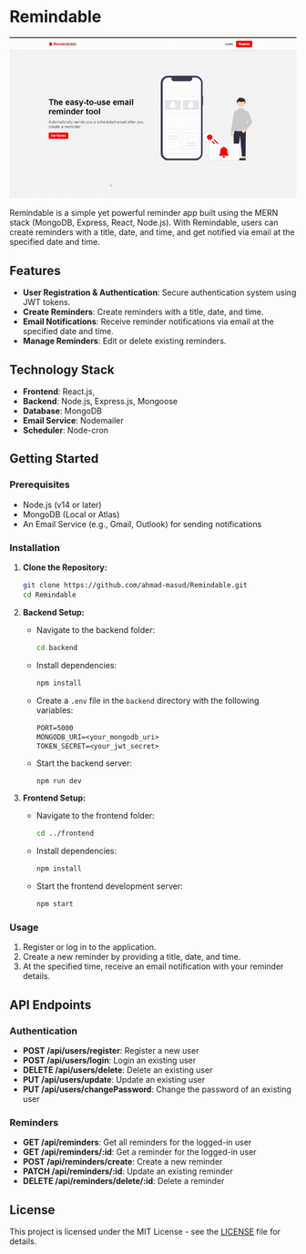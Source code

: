 
# Remindable
![Remindable](resources/remindable.gif)

Remindable is a simple yet powerful reminder app built using the MERN stack (MongoDB, Express, React, Node.js). With Remindable, users can create reminders with a title, date, and time, and get notified via email at the specified date and time.

## Features

- **User Registration & Authentication**: Secure authentication system using JWT tokens.
- **Create Reminders**: Create reminders with a title, date, and time.
- **Email Notifications**: Receive reminder notifications via email at the specified date and time.
- **Manage Reminders**: Edit or delete existing reminders.

## Technology Stack

- **Frontend**: React.js,
- **Backend**: Node.js, Express.js, Mongoose
- **Database**: MongoDB
- **Email Service**: Nodemailer
- **Scheduler**: Node-cron

## Getting Started

### Prerequisites

- Node.js (v14 or later)
- MongoDB (Local or Atlas)
- An Email Service (e.g., Gmail, Outlook) for sending notifications

### Installation

1. **Clone the Repository:**

   ```bash
   git clone https://github.com/ahmad-masud/Remindable.git
   cd Remindable
   ```

2. **Backend Setup:**

   - Navigate to the backend folder:

     ```bash
     cd backend
     ```

   - Install dependencies:

     ```bash
     npm install
     ```

   - Create a `.env` file in the `backend` directory with the following variables:

     ```env
     PORT=5000
     MONGODB_URI=<your_mongodb_uri>
     TOKEN_SECRET=<your_jwt_secret>
     ```

   - Start the backend server:

     ```bash
     npm run dev
     ```

3. **Frontend Setup:**

   - Navigate to the frontend folder:

     ```bash
     cd ../frontend
     ```

   - Install dependencies:

     ```bash
     npm install
     ```

   - Start the frontend development server:

     ```bash
     npm start
     ```

### Usage

1. Register or log in to the application.
2. Create a new reminder by providing a title, date, and time.
3. At the specified time, receive an email notification with your reminder details.

## API Endpoints

### Authentication

- **POST /api/users/register**: Register a new user
- **POST /api/users/login**: Login an existing user
- **DELETE /api/users/delete**: Delete an existing user
- **PUT /api/users/update**: Update an existing user
- **PUT /api/users/changePassword**: Change the password of an existing user

### Reminders

- **GET /api/reminders**: Get all reminders for the logged-in user
- **GET /api/reminders/:id**: Get a reminder for the logged-in user
- **POST /api/reminders/create**: Create a new reminder
- **PATCH /api/reminders/:id**: Update an existing reminder
- **DELETE /api/reminders/delete/:id**: Delete a reminder

## License

This project is licensed under the MIT License - see the [LICENSE](LICENSE) file for details.
